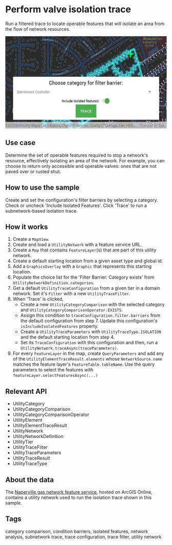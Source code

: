 # Perform valve isolation trace

Run a filtered trace to locate operable features that will isolate an area from the flow of network resources.

![Image of a utility network with an isolation trace applied to it](perform-valve-isolation-trace.png)

## Use case

Determine the set of operable features required to stop a network's resource, effectively isolating an area of the network. For example, you can choose to return only accessible and operable valves: ones that are not paved over or rusted shut.

## How to use the sample

Create and set the configuration's filter barriers by selecting a category. Check or uncheck 'Include Isolated Features'. Click 'Trace' to run a subnetwork-based isolation trace.

## How it works

1.  Create a `MapView`.
2.  Create and load a `UtilityNetwork` with a feature service URL.
3.  Create a `Map` that contains `FeatureLayer`(s) that are part of this utility network.
4.  Create a default starting location from a given asset type and global id.
5.  Add a `GraphicsOverlay` with a `Graphic` that represents this starting location.
6.  Populate the choice list for the 'Filter Barrier: Category exists' from `UtilityNetworkDefinition.categories`.
7.  Get a default `UtilityTraceConfiguration` from a given tier in a domain network. Set it's `Filter` with a new `UtilityTraceFilter`.
8.  When 'Trace' is clicked,
    * Create a new `UtilityCategoryComparison` with the selected category and `UtilityCategoryComparisonOperator.EXISTS`.
    * Assign this condition to `traceConfiguration.filter.barriers` from the default configuration from step 7. Update this configuration's `isIncludeIsolatedFeatures` property.
    * Create a `UtilityTraceParameters` with `UtilityTraceType.ISOLATION` and the default starting location from step 4.
    * Set its `TraceConfiguration` with this configuration and then, run a `UtilityNetwork.traceAsync(traceParameters)`.
9. For every `FeatureLayer` in the map, create `QueryParameters` and add any of the `UtilityElementTraceResult.elements` whose `NetworkSource.name` matches the feature layer's `FeatureTable.tableName`. Use the query parameters to select the features with `featureLayer.selectFeaturesAsync(...)`

## Relevant API

* UtilityCategory
* UtilityCategoryComparison
* UtilityCategoryComparisonOperator
* UtilityElement
* UtilityElementTraceResult
* UtilityNetwork
* UtilityNetworkDefinition
* UtilityTier
* UtilityTraceFilter
* UtilityTraceParameters
* UtilityTraceResult
* UtilityTraceType

## About the data

The [Naperville gas network feature service](https://sampleserver7.arcgisonline.com/arcgis/rest/services/UtilityNetwork/NapervilleGas/FeatureServer), hosted on ArcGIS Online, contains a utility network used to run the isolation trace shown in this sample.


## Tags

category comparison, condition barriers, isolated features, network analysis, subnetwork trace, trace configuration, trace filter, utility network
